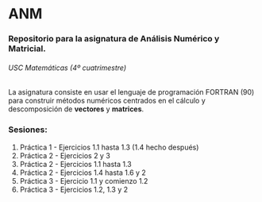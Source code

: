 # ANM

### Repositorio para la asignatura de Análisis Numérico y Matricial.
###### USC Matemáticas (4º cuatrimestre)

La asignatura consiste en usar el lenguaje de programación FORTRAN (90) para construir métodos numéricos centrados
en el cálculo y descomposición de **vectores** y **matrices**.

### Sesiones: 
1.  Práctica 1 - Ejercicios 1.1 hasta 1.3 (1.4 hecho después)
2.  Práctica 2 - Ejercicios 2 y 3
3.  Práctica 2 - Ejercicios 1.1 hasta 1.3
4.  Práctica 2 - Ejercicios 1.4 hasta 1.6 y 2
5.  Práctica 3 - Ejercicio 1.1 y comienzo 1.2
6.  Práctica 3 - Ejercicios 1.2, 1.3 y 2